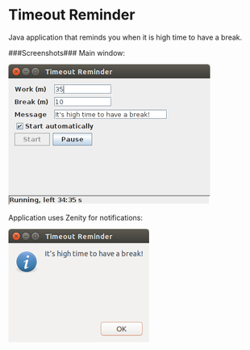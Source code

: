 Timeout Reminder
================
Java application that reminds you when it is high time to have a break.

###Screenshots###
Main window: 

![Main window](timeout-reminder.png)

Application uses Zenity for notifications:

![Zenity notification](zenity-notification.png)
